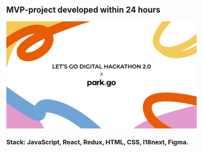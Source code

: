 ## MVP-project developed within 24 hours

<img src="./src/shared/icons/Slide 16_9 - 9.png">

### Stack: JavaScript, React, Redux, HTML, CSS, I18next, Figma.

